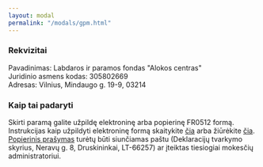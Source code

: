 ```yaml
---
layout: modal
permalink: "/modals/gpm.html"
---
```


<h3>Rekvizitai</h3>

Pavadinimas: Labdaros ir paramos fondas "Alokos centras" \
Juridinio asmens kodas: 305802669 \
Adresas: Vilnius, Mindaugo g. 19-9, 03214

<h3>Kaip tai padaryti</h3>

Skirti paramą galite užpildę elektroninę arba popierinę FR0512 formą. Instrukcijas kaip užpildyti elektroninę formą skaitykite <a href="https://deklaravimas.vmi.lt/PopupPages/HelpPage.aspx?langext=e393a109-763a-4a4a-a79c-86d48590b71f&wp=wp1918383975&item=141f9931-a368-4b47-8a30-b6b5a074e40d" target="blank">čia</a> arba žiūrėkite <a href="https://youtu.be/7BCPmiMytek" target="blank">čia</a>. <a href="https://ppi.lt/uploads/fr0512_4_.pdf">Popierinis prašymas</a> turėtų būti siunčiamas paštu (Deklaracijų tvarkymo skyrius, Neravų g. 8, Druskininkai, LT-66257) ar įteiktas tiesiogiai mokesčių administratoriui.
